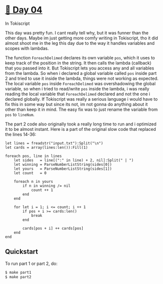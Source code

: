 # [🎄 Day 04](https://adventofcode.com/2023/day/4)
In Tokiscript

This day was pretty fun. I cant really tell why, but it was funner than the other days. Maybe im just
getting more comfy writing in Tokiscript, tho it did almost shoot me in the leg this day due to the
way it handles variables and scopes with lambdas.

The function `ForeachDelimed` declares its own variable `pos`, which it uses to keep track of the
position in the string. It then calls the lambda (callback) that you passed into it. But Tokiscript
lets you access any and all variables from the lambda. So when i declared a global variable called
`pos` inside part 2 and tried to use it inside the lambda, things were not working as expected. The
local variable `pos` inside `ForeachDelimed` was overshadowing the global variable, so when i tried
to read/write `pos` inside the lambda, i was really reading the local variable that `ForeachDelimed`
declared and not the one i declared globally. If Tokiscript was really a serious language i would
have to fix this in some way but since its not, im not gonna do anything about it other than keep it
in mind. The easy fix was to just rename the variable from `pos` to `lineNum`.

The part 2 code also originally took a really long time to run and i optimized it to be almost instant.
Here is a part of the original slow code that replaced the lines 14-36:
```
let lines = freadstr("input.txt"):Split("\n")
let cards = array(lines:len()):Fill(1)

foreach pos, line in lines
    let sides   = line[(":" in line) + 2, nil]:Split(" | ")
    let winning = ParseNumberListString(sides[0])
    let yours   = ParseNumberListString(sides[1])
    let count   = 0

    foreach n in yours
        if n in winning /= nil
            count ++ 1
        end
    end

    for let i = 1; i <= count; i ++ 1
        if pos + i >= cards:len()
            break
        end

        cards[pos + i] ++ cards[pos]
    end
end
```

## Quickstart
To run part 1 or part 2, do:
```sh
$ make part1
$ make part2
```
